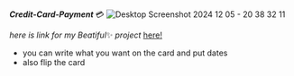 ***Credit-Card-Payment*** :credit_card: ![Desktop Screenshot 2024 12 05 - 20 38 32 11](https://github.com/user-attachments/assets/756dd74a-a763-4bc3-89cf-478797240a74)

*here is link for my* *Beatiful*:sparkles:  *project* 
[here!](http://127.0.0.1:5500/index.html)
* you can write what you want on the card and put dates
* also flip the card
